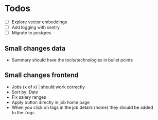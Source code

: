 # Todos

- [ ] Explore vector embeddings
- [ ] Add logging with sentry
- [ ] Migrate to postgres

## Small changes data

- Summary should have the tools/technologies in bullet points

## Small changes frontend

- Jobs (x of x) | should work correctly
- Sort by: Date
- Fix salary ranges
- Apply button directly in job home page
- When you click on tags in the job details (home) they should be added to the _Tags_
